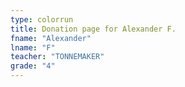 ```yaml
---
type: colorrun 
title: Donation page for Alexander F.
fname: "Alexander"
lname: "F"
teacher: "TONNEMAKER"
grade: "4"
---
```

